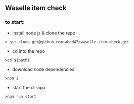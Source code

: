 ## **Waselle item check**
### to start:
- install node js & clone the repo
```
> git clone git@github.com:abed47/waselle-item-check.git

```
- cd into the repo
```
>cd ${path}
```

- download node dependencies
```
>npm i 
```
- start the cli-app
```
>npm run start
```
